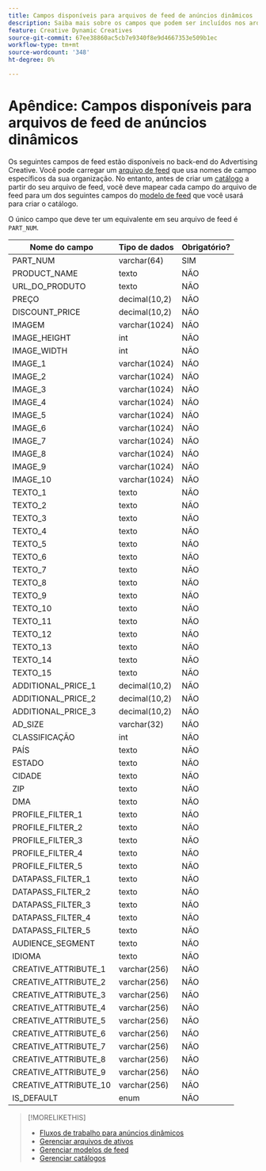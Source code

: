 ```yaml
---
title: Campos disponíveis para arquivos de feed de anúncios dinâmicos
description: Saiba mais sobre os campos que podem ser incluídos nos arquivos de feed usados para criar anúncios dinâmicos.
feature: Creative Dynamic Creatives
source-git-commit: 67ee38860ac5cb7e9340f8e9d4667353e509b1ec
workflow-type: tm+mt
source-wordcount: '348'
ht-degree: 0%

---
```


# Apêndice: Campos disponíveis para arquivos de feed de anúncios dinâmicos

Os seguintes campos de feed estão disponíveis no back-end do Advertising Creative. Você pode carregar um [arquivo de feed](/help/creative/feeds/asset-manage.md) que usa nomes de campo específicos da sua organização. No entanto, antes de criar um [catálogo](/help/creative/feeds/catalog-manage.md) a partir do seu arquivo de feed, você deve mapear cada campo do arquivo de feed para um dos seguintes campos do [modelo de feed](/help/creative/feeds/feed-template-manage.md) que você usará para criar o catálogo.

O único campo que deve ter um equivalente em seu arquivo de feed é `PART_NUM`.

<!-- Questions:

What are these?
Rank
PROFILE_FILTER fields



Do geo fields need be populated as follows:
Country: 2 Letter country code (example: US)
State: state code_2 letter country code (example: CA_US)
City: City name_State code_2 letter country code (example: San Jose_CA_US)
DMA: DMA _2 letter country code (example: 201_US)
Zipcode: Zip code_2 letter country code (example: 94086_US)


TRUE?   GEO fields(Country/State/City/DMA/Zip), UT fields (UT1/UT2/UT3/UT4/UT5) [do we have an equivalent now?], Filtering fields(F1/F2/F3/F4/F5) can have comma separated values. We can have upto 2K characters.

TRUE FOR CSV AND TSV? character encoding on text format files should be UTF-8 -- If yes, then add that with feed file requirements.

-->

| Nome do campo | Tipo de dados | Obrigatório? |
|------------|-----------|-----------|
| PART_NUM | varchar(64) | SIM |
| PRODUCT_NAME | texto | NÃO |
| URL_DO_PRODUTO | texto | NÃO |
| PREÇO | decimal(10,2) | NÃO |
| DISCOUNT_PRICE | decimal(10,2) | NÃO |
| IMAGEM | varchar(1024) | NÃO |
| IMAGE_HEIGHT | int | NÃO |
| IMAGE_WIDTH | int | NÃO |
| IMAGE_1 | varchar(1024) | NÃO |
| IMAGE_2 | varchar(1024) | NÃO |
| IMAGE_3 | varchar(1024) | NÃO |
| IMAGE_4 | varchar(1024) | NÃO |
| IMAGE_5 | varchar(1024) | NÃO |
| IMAGE_6 | varchar(1024) | NÃO |
| IMAGE_7 | varchar(1024) | NÃO |
| IMAGE_8 | varchar(1024) | NÃO |
| IMAGE_9 | varchar(1024) | NÃO |
| IMAGE_10 | varchar(1024) | NÃO |
| TEXTO_1 | texto | NÃO |
| TEXTO_2 | texto | NÃO |
| TEXTO_3 | texto | NÃO |
| TEXTO_4 | texto | NÃO |
| TEXTO_5 | texto | NÃO |
| TEXTO_6 | texto | NÃO |
| TEXTO_7 | texto | NÃO |
| TEXTO_8 | texto | NÃO |
| TEXTO_9 | texto | NÃO |
| TEXTO_10 | texto | NÃO |
| TEXTO_11 | texto | NÃO |
| TEXTO_12 | texto | NÃO |
| TEXTO_13 | texto | NÃO |
| TEXTO_14 | texto | NÃO |
| TEXTO_15 | texto | NÃO |
| ADDITIONAL_PRICE_1 | decimal(10,2) | NÃO |
| ADDITIONAL_PRICE_2 | decimal(10,2) | NÃO |
| ADDITIONAL_PRICE_3 | decimal(10,2) | NÃO |
| AD_SIZE | varchar(32) | NÃO |
| CLASSIFICAÇÃO | int | NÃO |
| PAÍS | texto | NÃO |
| ESTADO | texto | NÃO |
| CIDADE | texto | NÃO |
| ZIP | texto | NÃO |
| DMA | texto | NÃO |
| PROFILE_FILTER_1 | texto | NÃO |
| PROFILE_FILTER_2 | texto | NÃO |
| PROFILE_FILTER_3 | texto | NÃO |
| PROFILE_FILTER_4 | texto | NÃO |
| PROFILE_FILTER_5 | texto | NÃO |
| DATAPASS_FILTER_1 | texto | NÃO |
| DATAPASS_FILTER_2 | texto | NÃO |
| DATAPASS_FILTER_3 | texto | NÃO |
| DATAPASS_FILTER_4 | texto | NÃO |
| DATAPASS_FILTER_5 | texto | NÃO |
| AUDIENCE_SEGMENT | texto | NÃO |
| IDIOMA | texto | NÃO |
| CREATIVE_ATTRIBUTE_1 | varchar(256) | NÃO |
| CREATIVE_ATTRIBUTE_2 | varchar(256) | NÃO |
| CREATIVE_ATTRIBUTE_3 | varchar(256) | NÃO |
| CREATIVE_ATTRIBUTE_4 | varchar(256) | NÃO |
| CREATIVE_ATTRIBUTE_5 | varchar(256) | NÃO |
| CREATIVE_ATTRIBUTE_6 | varchar(256) | NÃO |
| CREATIVE_ATTRIBUTE_7 | varchar(256) | NÃO |
| CREATIVE_ATTRIBUTE_8 | varchar(256) | NÃO |
| CREATIVE_ATTRIBUTE_9 | varchar(256) | NÃO |
| CREATIVE_ATTRIBUTE_10 | varchar(256) | NÃO |
| IS_DEFAULT | enum | NÃO |

>[!MORELIKETHIS]
>
>* [Fluxos de trabalho para anúncios dinâmicos](/help/creative/introduction/workflow-dynamic-ads.md)
>* [Gerenciar arquivos de ativos](/help/creative/feeds/asset-manage.md)
>* [Gerenciar modelos de feed](/help/creative/feeds/feed-template-manage.md)
>* [Gerenciar catálogos](/help/creative/feeds/catalog-manage.md)
